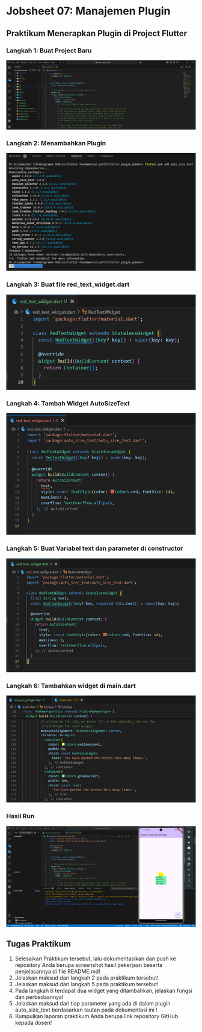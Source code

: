 # Jobsheet 07: Manajemen Plugin

## Praktikum Menerapkan Plugin di Project Flutter

### Langkah 1: Buat Project Baru
![alt text](image.png)
### Langkah 2: Menambahkan Plugin
![alt text](image-1.png)
### Langkah 3: Buat file red_text_widget.dart
![alt text](image-2.png)
### Langkah 4: Tambah Widget AutoSizeText
![alt text](image-4.png)
### Langkah 5: Buat Variabel text dan parameter di constructor
![alt text](image-3.png)
### Langkah 6: Tambahkan widget di main.dart
![alt text](image-5.png)

### Hasil Run
![alt text](image-6.png)

## Tugas Praktikum
1. Selesaikan Praktikum tersebut, lalu dokumentasikan dan push ke repository Anda berupa screenshot hasil pekerjaan beserta penjelasannya di file README.md!
2. Jelaskan maksud dari langkah 2 pada praktikum tersebut!
3. Jelaskan maksud dari langkah 5 pada praktikum tersebut!
4. Pada langkah 6 terdapat dua widget yang ditambahkan, jelaskan fungsi dan perbedaannya!
5. Jelaskan maksud dari tiap parameter yang ada di dalam plugin auto_size_text berdasarkan tautan pada dokumentasi ini !
6. Kumpulkan laporan praktikum Anda berupa link repository GitHub kepada dosen!